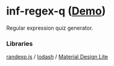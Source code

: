 inf-regex-q ([Demo](https://abagames.github.io/inf-regex-q/index.html))
======================
Regular expression quiz generator.

### Libraries

[randexp.js](https://fent.github.io/randexp.js/) /
[lodash](https://lodash.com/) /
[Material Design Lite](https://getmdl.io/index.html)
